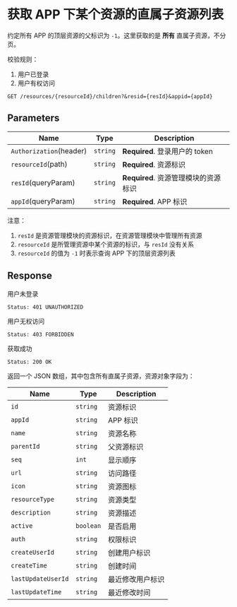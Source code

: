 # 获取 APP 下某个资源的直属子资源列表

约定所有 APP 的顶层资源的父标识为 `-1`。这里获取的是 __所有__ 直属子资源，不分页。

校验规则：

1. 用户已登录
2. 用户有权访问

```text
GET /resources/{resourceId}/children?&resid={resId}&appid={appId}
```

## Parameters

| Name                    | Type     | Description                          |
| ----------------------- | -------- | ------------------------------------ |
| `Authorization`(header) | `string` | **Required**. 登录用户的 token       |
| `resourceId`(path)      | `string` | **Required**. 资源标识               |
| `resId`(queryParam)     | `string` | **Required**. 资源管理模块的资源标识 |
| `appId`(queryParam)     | `string` | **Required**. APP 标识               |

注意：

1. `resId` 是资源管理模块的资源标识，在资源管理模块中管理所有资源
2. `resourceId` 是所管理资源中某个资源的标识，与 `resId` 没有关系
3. `resourceId` 的值为 `-1` 时表示查询 APP 下的顶层资源列表

## Response

用户未登录

```text
Status: 401 UNAUTHORIZED
```

用户无权访问

```text
Status: 403 FORBIDDEN
```

获取成功

```text
Status: 200 OK
```

返回一个 JSON 数组，其中包含所有直属子资源，资源对象字段为：

| Name               | Type      | Description      |
| ------------------ | --------- | ---------------- |
| `id`               | `string`  | 资源标识         |
| `appId`            | `string`  | APP 标识         |
| `name`             | `string`  | 资源名称         |
| `parentId`         | `string`  | 父资源标识       |
| `seq`              | `int`     | 显示顺序         |
| `url`              | `string`  | 访问路径         |
| `icon`             | `string`  | 资源图标         |
| `resourceType`     | `string`  | 资源类型         |
| `description`      | `string`  | 资源描述         |
| `active`           | `boolean` | 是否启用         |
| `auth`             | `string`  | 权限标识         |
| `createUserId`     | `string`  | 创建用户标识     |
| `createTime`       | `string`  | 创建时间         |
| `lastUpdateUserId` | `string`  | 最近修改用户标识 |
| `lastUpdateTime`   | `string`  | 最近修改时间     |
